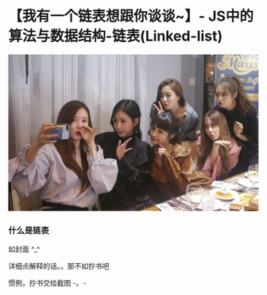 # 【我有一个链表想跟你谈谈~】- JS中的算法与数据结构-链表(Linked-list)

![1](./img/我有一个链表想跟你谈谈/1.jpg)

### 什么是链表

如封面 ^_^

详细点解释的话。。那不如抄书吧

惯例，抄书交给截图 -。-